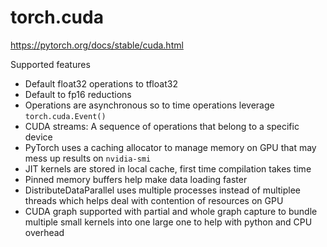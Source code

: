 # torch.cuda

https://pytorch.org/docs/stable/cuda.html

Supported features
* Default float32 operations to tfloat32
* Default to fp16 reductions
* Operations are asynchronous so to time operations leverage `torch.cuda.Event()`
* CUDA streams: A sequence of operations that belong to a specific device
* PyTorch uses a caching allocator to manage memory on GPU that may mess up results on `nvidia-smi`
* JIT kernels are stored in local cache, first time compilation takes time
* Pinned memory buffers help make data loading faster
* DistributeDataParallel uses multiple processes instead of multiplee threads which helps deal with contention of resources on GPU
* CUDA graph supported with partial and whole graph capture to bundle multiple small kernels into one large one to help with python and CPU overhead